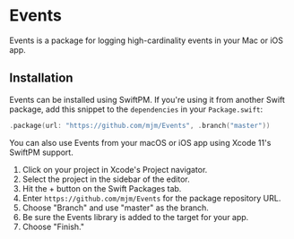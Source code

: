 # Events

Events is a package for logging high-cardinality events in your Mac or iOS app.

## Installation

Events can be installed using SwiftPM. If you're using it from another Swift package, add this snippet to the `dependencies` in your `Package.swift`:

```swift
.package(url: "https://github.com/mjm/Events", .branch("master"))
```

You can also use Events from your macOS or iOS app using Xcode 11's SwiftPM support.

1. Click on your project in Xcode's Project navigator.
2. Select the project in the sidebar of the editor.
3. Hit the + button on the Swift Packages tab.
4. Enter `https://github.com/mjm/Events` for the package repository URL.
5. Choose "Branch" and use "master" as the branch.
6. Be sure the Events library is added to the target for your app.
7. Choose "Finish."
